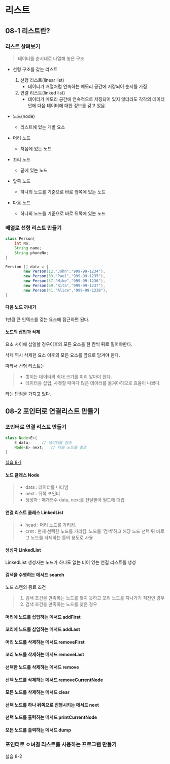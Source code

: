 # 리스트

## 08-1 리스트란?

### 리스트 살펴보기

> 데이터를 순서대로 나열해 놓은 구조

- 선형 구조를 갖는 리스트
    1. 선형 리스트(linear list)
       - 데이터가 배열처럼 연속하는 메모리 공간에 저장되어 순서를 가짐
    2. 연결 리스트(linked list)
        - 데이터가 메모리 공간에 연속적으로 저징되어 있지 않더라도 각각의 데이터 안에 다음 데이터에 대한 정보를 갖고 있음.

- 노드(node)
  - 리스트에 있는 개별 요소
- 머리 노드
  - 처음에 있는 노드
- 꼬리 노드
  - 끝에 있는 노드
- 앞쪽 노드
  - 하나의 노드를 기준으로 바로 앞쪽에 있는 노드
- 다음 노드
  - 하나의 노드를 기준으로 바로 뒤쪽에 있는 노드

### 배열로 선형 리스트 만들기

```java
class Person{
    int No;
    String name;
    String phoneNo;
}

Persion [] data = {
        new Person(12,"John","999-99-1234"),
        new Person(33,"Paul","999-99-1235"),
        new Person(57,"Mike","999-99-1236"),
        new Person(69,"Rita","999-99-1237"),
        new Person(41,"Alice","999-99-1238"),
}
```

#### 다음 노드 꺼내기

1만큼 큰 인덱스를 갖는 요소에 접근하면 된다.

#### 노드의 삽입과 삭제

요소 사이에 삽일할 경우이후의 모든 요소를 한 칸씩 뒤로 밀어야한다.

삭제 역시 삭제한 요소 이후의 모든 요소를 앞으로 당겨야 한다.

따라서 선형 리스트는

>- 쌓이는 데이터의 최대 크기를 미리 알아야 한다.
>- 데이터응 삽입, 사겢할 때마다 많은 데이터를 옮겨야하므로 효율이 나쁘다.

라는 단점을 가지고 있다.

## 08-2 포인터로 연결리스트 만들기

### 포인터로 연결 리스트 만들기
```java
class Node<E>{
    E data;     // 데이터를 참조
    Node<E> next;   // 다음 노드를 참조
}
```

[실습 8-1](../src/ch08/LinkedList.java)

#### 노드 클래스 Node<E>

>- data : 데이터를 나타냄
>- next : 뒤쪽 포인터
>- 생성자 : 매개변수 data, next를 전달받아 필드에 대입

#### 연결 리스트 클래스 LinkedList<E>

>- head : 머리 노드를 가리킴.
>- crnt : 현재 선택한 노드를 가리킴. 노드를 '검색'하고 해당 노드 선택 뒤 바로 그 노드를 삭제하는 등의 용도로 사용

#### 생성자 LinkedList

LinkedList<E> 생성자는 노드가 하나도 없는 비어 있는 연결 리스트를 생성

#### 검색을 수행하는 메서드 search

노드 스캔의 종료 조건

>1. 검색 조건을 만족하는 노드를 찾지 못하고 꼬리 노드를 지나가기 직전인 경우
>2. 검색 조건을 만족하는 노드를 찾은 경우

#### 머리에 노드를 삽입하는 메서드 addFirst

#### 꼬리에 느드를 삽입하는 메서드 addLast

#### 머리 노드를 삭제하는 메서드 removeFirst

#### 꼬리 노드를 삭제하는 메서드 removeLast

#### 선택한 노드를 삭제하는 메서드 remove

#### 선택 노드를 삭제하는 메서드 removeCurrentNode

#### 모든 노드를 삭제하는 메서드 clear

#### 선택 노드를 하나 뒤쪽으로 진행시키는 메서드 next

#### 선택 노드를 출력하는 메서드 printCurrentNode

#### 모든 노드를 출력하는 메서드 dump


### 포인터로 ㅇ녀결 리스트를 사용하는 프로그램 만들기

실습 8-2
